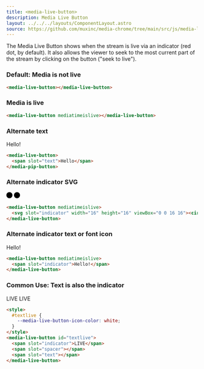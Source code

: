 ```yaml
---
title: <media-live-button>
description: Media Live Button
layout: ../../../layouts/ComponentLayout.astro
source: https://github.com/muxinc/media-chrome/tree/main/src/js/media-live-button.js
---
```


The Media Live Button shows when the stream is live via an indicator (red dot, by default). It also allows the viewer to seek to the most current part of the stream by clicking on the button ("seek to live").

<h3>Default: Media is not live</h3>

<media-live-button></media-live-button>

```html
<media-live-button></media-live-button>
```

<h3>Media is live</h3>

<media-live-button mediatimeislive></media-live-button>

```html
<media-live-button mediatimeislive></media-live-button>
```

<h3>Alternate text</h3>

<media-live-button mediatimeislive>
  <span slot="text">Hello!</span>
</media-live-button>

```html
<media-live-button>
  <span slot="text">Hello</span>
</media-pip-button>
```

<h3>Alternate indicator SVG</h3>

<media-live-button>
  <svg slot="indicator" width="16" height="16" viewBox="0 0 16 16"><circle cx="8" cy="8" r="8"></circle></svg>
</media-live-button>
<media-live-button mediatimeislive>
  <svg slot="indicator" width="16" height="16" viewBox="0 0 16 16"><circle cx="8" cy="8" r="8"></circle></svg>
</media-live-button>

```html
<media-live-button mediatimeislive>
  <svg slot="indicator" width="16" height="16" viewBox="0 0 16 16"><circle cx="8" cy="8" r="8"></circle></svg>
</media-live-button>
```

<h3>Alternate indicator text or font icon</h3>

<media-live-button mediatimeislive>
  <span slot="indicator">Hello!</span>
</media-live-button>

```html
<media-live-button mediatimeislive>
  <span slot="indicator">Hello!</span>
</media-live-button>
```

<h3>Common Use: Text is also the indicator</h3>

<style>
  #textlive {
    --media-live-button-icon-color: white;
  }
</style>
<media-live-button id="textlive">
  <span slot="indicator">LIVE</span>
  <span slot="spacer"></span>
  <span slot="text"></span>
</media-live-button>
<media-live-button id="textlive" mediatimeislive>
  <span slot="indicator">LIVE</span>
  <span slot="spacer"></span>
  <span slot="text"></span>
</media-live-button>

```html
<style>
  #textlive {
    --media-live-button-icon-color: white;
  }
</style>
<media-live-button id="textlive">
  <span slot="indicator">LIVE</span>
  <span slot="spacer"></span>
  <span slot="text"></span>
</media-live-button>
